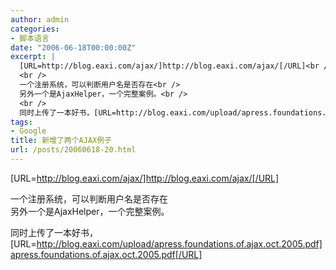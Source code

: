 ```yaml
---
author: admin
categories:
- 脚本语言
date: "2006-06-18T00:00:00Z"
excerpt: |
  [URL=http://blog.eaxi.com/ajax/]http://blog.eaxi.com/ajax/[/URL]<br />
  <br />
  一个注册系统，可以判断用户名是否存在<br />
  另外一个是AjaxHelper，一个完整案例。<br />
  <br />
  同时上传了一本好书，[URL=http://blog.eaxi.com/upload/apress.foundations.of.ajax.oct.2005.pdf]apress.foundations.of.ajax.oct.2005.pdf[/URL]...
tags:
- Google
title: 新增了两个AJAX例子
url: /posts/20060618-20.html
---
```

[URL=http://blog.eaxi.com/ajax/]http://blog.eaxi.com/ajax/[/URL]

一个注册系统，可以判断用户名是否存在  
另外一个是AjaxHelper，一个完整案例。

同时上传了一本好书，[URL=http://blog.eaxi.com/upload/apress.foundations.of.ajax.oct.2005.pdf]apress.foundations.of.ajax.oct.2005.pdf[/URL]